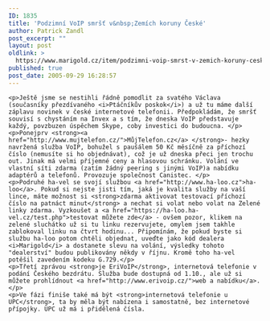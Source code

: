 ```yaml
---
ID: 1835
title: 'Podzimní VoIP smršť v&nbsp;Zemích koruny České'
author: Patrick Zandl
post_excerpt: ""
layout: post
oldlink: >
  https://www.marigold.cz/item/podzimni-voip-smrst-v-zemich-koruny-ceske
published: true
post_date: 2005-09-29 16:28:57
---
```

	<p>Ještě jsme se nestihli řádně pomodlit za svatého Václava (současníky přezdívaného <i>Ptáčníkův poskok</i>) a už tu máme další záplavu novinek v české internetové telefonii. Předpokládám, že smršť souvisí s chystáním na Invex a s tím, že dneska VoIP představuje každý, povzbuzen úspěchem Skype, coby investici do budoucna. </p>
	<p>Ponejprv <strong><a href="http://www.mujtelefon.cz/">MůjTelefon.cz</a> </strong>- hezky navržená služba VoIP, bohužel s paušálem 50 Kč měsíčně za příchozí číslo (nemusíte si ho objednávat), což je už dneska přeci jen trochu out. Jinak má velmi příjemné ceny a hlasovou schránku. Volání ve vlastní síti zdarma (zatím žádný peering s jinými VoIP)a nabídku adaptérů a telefonů. Provozuje společnost Canistec. </p>
	<p>Podruhé ha-vel se svojí službou <a href="http://www.ha-loo.cz">ha-loo</a>. Pokud si nejste jisti tím, jaká je kvalita služby na vaší lince, máte možnost si <strong>zdarma aktivovat testovací příchozí číslo na patnáct minut</strong> a nechat si volat nebo volat na Zelené linky zdarma. Vyzkoušet a <a href="https://ha-loo.ha-vel.cz/test.php">testovat můžete zde</a> - ovšem pozor, klikem na zelené sluchátko už si tu linku rezervujete, omylem jsem takhle zablokoval linku na čtvrt hodinu... Připomínám, že pokud byste si službu ha-loo potom chtěli objednat, uveďte jako kód dealera <i>Marigold</i> a dostanete slevu na volání, výsledky tohoto "dealerství" budou publikovány někdy v říjnu. Kromě toho ha-vel potěšil zavedením kodeku G.729.</p>
	<p>Třetí zprávou <strong>je EriVoIP</strong>, internetová telefonie v podání Českého bezdrátu. Služba bude dostupná od 1.10., ale už si můžete prohlídnout <a href="http://www.erivoip.cz/">web a nabídku</a>.</p>
	<p>Ve fázi finiše také má být <strong>internetová telefonie u UPC</strong>, ta by měla být nabízena i samostatně, bez internetové přípojky. UPC už má i přidělená čísla.
</p>